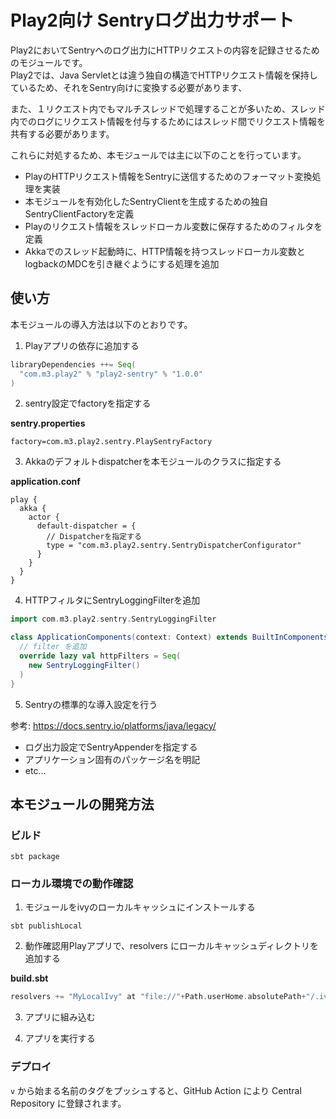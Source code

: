 Play2向け Sentryログ出力サポート
=====

Play2においてSentryへのログ出力にHTTPリクエストの内容を記録させるためのモジュールです。  
Play2では、Java Servletとは違う独自の構造でHTTPリクエスト情報を保持しているため、それをSentry向けに変換する必要があります、
  
また、１リクエスト内でもマルチスレッドで処理することが多いため、スレッド内でのログにリクエスト情報を付与するためにはスレッド間でリクエスト情報を共有する必要があります。

これらに対処するため、本モジュールでは主に以下のことを行っています。

  * PlayのHTTPリクエスト情報をSentryに送信するためのフォーマット変換処理を実装
  * 本モジュールを有効化したSentryClientを生成するための独自SentryClientFactoryを定義
  * Playのリクエスト情報をスレッドローカル変数に保存するためのフィルタを定義
  * Akkaでのスレッド起動時に、HTTP情報を持つスレッドローカル変数とlogbackのMDCを引き継ぐようにする処理を追加

使い方
----

本モジュールの導入方法は以下のとおりです。

1. Playアプリの依存に追加する

```scala
libraryDependencies ++= Seq(
  "com.m3.play2" % "play2-sentry" % "1.0.0"
)
```

2. sentry設定でfactoryを指定する

**sentry.properties**
```properties
factory=com.m3.play2.sentry.PlaySentryFactory
```

3. Akkaのデフォルトdispatcherを本モジュールのクラスに指定する

**application.conf**

```hocon
play {
  akka {
    actor {
      default-dispatcher = {
        // Dispatcherを指定する
        type = "com.m3.play2.sentry.SentryDispatcherConfigurator"
      }
    }
  }
}
```

4. HTTPフィルタにSentryLoggingFilterを追加

```scala
import com.m3.play2.sentry.SentryLoggingFilter

class ApplicationComponents(context: Context) extends BuiltInComponentsFromContext(context) {
  // filter を追加
  override lazy val httpFilters = Seq(
    new SentryLoggingFilter()
  )
}
```

5. Sentryの標準的な導入設定を行う

参考: https://docs.sentry.io/platforms/java/legacy/

   * ログ出力設定でSentryAppenderを指定する
   * アプリケーション固有のパッケージ名を明記
   * etc...


本モジュールの開発方法
----

### ビルド

```shell
sbt package
```

### ローカル環境での動作確認

1. モジュールをivyのローカルキャッシュにインストールする

```shell
sbt publishLocal
```

2. 動作確認用Playアプリで、resolvers にローカルキャッシュディレクトリを追加する

**build.sbt**

```scala
resolvers += "MyLocalIvy" at "file://"+Path.userHome.absolutePath+"/.ivy2/local"
```

3. アプリに組み込む

4. アプリを実行する


### デプロイ

`v` から始まる名前のタグをプッシュすると、GitHub Action により Central Repository に登録されます。
